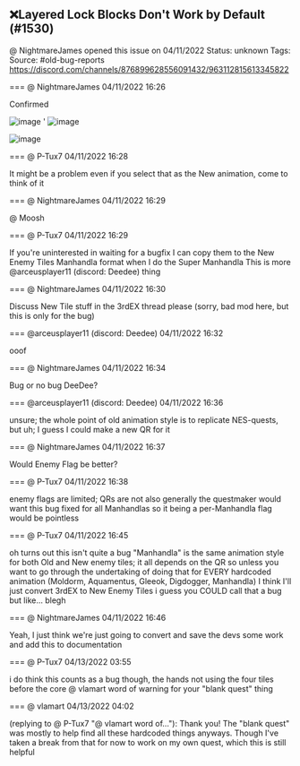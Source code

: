 ## ❌Layered Lock Blocks Don't Work by Default (#1530)
@ NightmareJames opened this issue on 04/11/2022
Status: unknown
Tags: 
Source: #old-bug-reports https://discord.com/channels/876899628556091432/963112815613345822


=== @ NightmareJames 04/11/2022 16:26

Confirmed

![image](https://cdn.discordapp.com/attachments/963112815613345822/963112920668057630/unknown.png?ex=65e5f64e&is=65d3814e&hm=146824dc599229532408074e2c562d04e6a9408935397e7a4a5625e8b2ce31e2&)
'
![image](https://cdn.discordapp.com/attachments/963112815613345822/963113003459411978/unknown.png?ex=65e5f661&is=65d38161&hm=83b41ea931261b59f8518f6f190cce040fdace2d1714ec68d1792dae6ad77acc&)

![image](https://cdn.discordapp.com/attachments/963112815613345822/963113154701852682/unknown.png?ex=65e5f685&is=65d38185&hm=dd84f1bb7a53aaadd8db7f4744a199e77fb5dda34d4ba39d1061ff3e807658e7&)

=== @ P-Tux7 04/11/2022 16:28

It might be a problem even if you select that as the New animation, come to think of it

=== @ NightmareJames 04/11/2022 16:29

@ Moosh

=== @ P-Tux7 04/11/2022 16:29

If you're uninterested in waiting for a bugfix I can copy them to the New Enemy Tiles Manhandla format when I do the Super Manhandla
This is more @arceusplayer11 (discord: Deedee) thing

=== @ NightmareJames 04/11/2022 16:30

Discuss New Tile stuff in the 3rdEX thread please (sorry, bad mod here, but this is only for the bug)

=== @arceusplayer11 (discord: Deedee) 04/11/2022 16:32

ooof

=== @ NightmareJames 04/11/2022 16:34

Bug or no bug DeeDee?

=== @arceusplayer11 (discord: Deedee) 04/11/2022 16:36

unsure; the whole point of old animation style is to replicate NES-quests, but uh;
I guess I could make a new QR for it

=== @ NightmareJames 04/11/2022 16:37

Would Enemy Flag be better?

=== @ P-Tux7 04/11/2022 16:38

enemy flags are limited; QRs are not
also generally the questmaker would want this bug fixed for all Manhandlas so it being a per-Manhandla flag would be pointless

=== @ P-Tux7 04/11/2022 16:45

oh turns out this isn't quite a bug
"Manhandla" is the same animation style for both Old and New enemy tiles; it all depends on the QR
so unless you want to go through the undertaking of doing that for EVERY hardcoded animation (Moldorm, Aquamentus, Gleeok, Digdogger, Manhandla) I think I'll just convert 3rdEX to New Enemy Tiles
i guess you COULD call that a bug but like... blegh

=== @ NightmareJames 04/11/2022 16:46

Yeah, I just think we're just going to convert and save the devs some work and add this to documentation

=== @ P-Tux7 04/13/2022 03:55

i do think this counts as a bug though, the hands not using the four tiles before the core
@ vlamart word of warning for your "blank quest" thing

=== @ vlamart 04/13/2022 04:02

(replying to @ P-Tux7 "@ vlamart word of…"): Thank you! The "blank quest" was mostly to help find all these hardcoded things anyways. Though I've taken a break from that for now to work on my own quest, which this is still helpful

